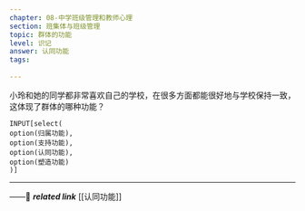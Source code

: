 ```yaml
---
chapter: 08-中学班级管理和教师心理
section: 班集体与班级管理
topic: 群体的功能
level: 识记
answer: 认同功能
tags:
  
---
```


小玲和她的同学都非常喜欢自己的学校，在很多方面都能很好地与学校保持一致，这体现了群体的哪种功能？

```meta-bind
INPUT[select(
option(归属功能),
option(支持功能),
option(认同功能),
option(塑造功能)
)]
```

---
——🔗 ***related link*** [[认同功能]]
